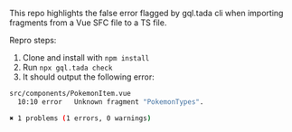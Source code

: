 This repo highlights the false error flagged by gql.tada cli when importing fragments from a Vue SFC file to a TS file.

Repro steps:

1. Clone and install with `npm install`
2. Run `npx gql.tada check`
3. It should output the following error:

```sh
src/components/PokemonItem.vue
  10:10 error   Unknown fragment "PokemonTypes".

✖ 1 problems (1 errors, 0 warnings)
```

